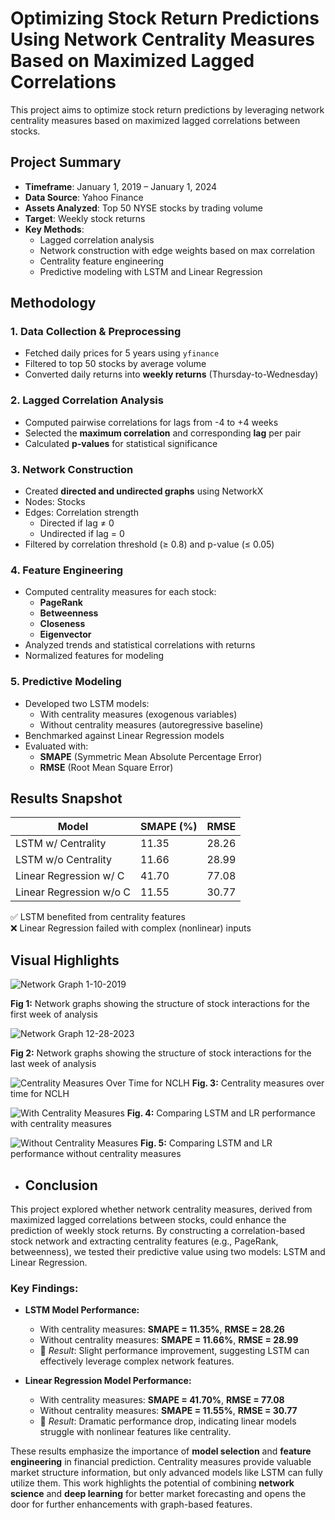 # Optimizing Stock Return Predictions Using Network Centrality Measures Based on Maximized Lagged Correlations
This project aims to optimize stock return predictions by leveraging network centrality measures based on maximized lagged correlations between stocks.

##  Project Summary

- **Timeframe**: January 1, 2019 – January 1, 2024  
- **Data Source**: Yahoo Finance  
- **Assets Analyzed**: Top 50 NYSE stocks by trading volume  
- **Target**: Weekly stock returns  
- **Key Methods**:  
  - Lagged correlation analysis  
  - Network construction with edge weights based on max correlation  
  - Centrality feature engineering  
  - Predictive modeling with LSTM and Linear Regression


## Methodology

### 1. Data Collection & Preprocessing
- Fetched daily prices for 5 years using `yfinance`
- Filtered to top 50 stocks by average volume
- Converted daily returns into **weekly returns** (Thursday-to-Wednesday)

### 2. Lagged Correlation Analysis
- Computed pairwise correlations for lags from -4 to +4 weeks
- Selected the **maximum correlation** and corresponding **lag** per pair
- Calculated **p-values** for statistical significance

### 3. Network Construction
- Created **directed and undirected graphs** using NetworkX
- Nodes: Stocks  
- Edges: Correlation strength  
  - Directed if lag ≠ 0  
  - Undirected if lag = 0  
- Filtered by correlation threshold (≥ 0.8) and p-value (≤ 0.05)

### 4. Feature Engineering
- Computed centrality measures for each stock:
  - **PageRank**
  - **Betweenness**
  - **Closeness**
  - **Eigenvector**
- Analyzed trends and statistical correlations with returns
- Normalized features for modeling

### 5. Predictive Modeling
- Developed two LSTM models:
  - With centrality measures (exogenous variables)
  - Without centrality measures (autoregressive baseline)
- Benchmarked against Linear Regression models
- Evaluated with:
  - **SMAPE** (Symmetric Mean Absolute Percentage Error)
  - **RMSE** (Root Mean Square Error)
 
## Results Snapshot

| Model                   | SMAPE (%) | RMSE   |
|------------------------|-----------|--------|
| LSTM w/ Centrality     | 11.35     | 28.26  |
| LSTM w/o Centrality    | 11.66     | 28.99  |
| Linear Regression w/ C | 41.70     | 77.08  |
| Linear Regression w/o C| 11.55     | 30.77  |

✅ LSTM benefited from centrality features  
❌ Linear Regression failed with complex (nonlinear) inputs

## Visual Highlights

  ![Network Graph 1-10-2019](results/figures/1-10-2019.png)
  
  **Fig 1:** Network graphs showing the structure of stock interactions for the first week of analysis
  
  ![Network Graph 12-28-2023](results/figures/12-28-2023.png)
  
  **Fig 2:** Network graphs showing the structure of stock interactions for the last week of analysis
  
  ![Centrality Measures Over Time for NCLH](results/figures/CentralityMeasuresOverTime.png)
  **Fig. 3:** Centrality measures over time for NCLH

  ![With Centrality Measures](results/figures/WithCentMeasures.png)
  **Fig. 4:** Comparing LSTM and LR performance with centrality measures

  ![Without Centrality Measures](results/figures/WithoutCentMeasures.png)
  **Fig. 5:** Comparing LSTM and LR performance without centrality measures

- ## Conclusion

This project explored whether network centrality measures, derived from maximized lagged correlations between stocks, could enhance the prediction of weekly stock returns. By constructing a correlation-based stock network and extracting centrality features (e.g., PageRank, betweenness), we tested their predictive value using two models: LSTM and Linear Regression.

### Key Findings:
- **LSTM Model Performance:**
  - With centrality measures: **SMAPE = 11.35%**, **RMSE = 28.26**
  - Without centrality measures: **SMAPE = 11.66%**, **RMSE = 28.99**
  - 🔹 *Result*: Slight performance improvement, suggesting LSTM can effectively leverage complex network features.

- **Linear Regression Model Performance:**
  - With centrality measures: **SMAPE = 41.70%**, **RMSE = 77.08**
  - Without centrality measures: **SMAPE = 11.55%**, **RMSE = 30.77**
  - 🔻 *Result*: Dramatic performance drop, indicating linear models struggle with nonlinear features like centrality.

These results emphasize the importance of **model selection** and **feature engineering** in financial prediction. Centrality measures provide valuable market structure information, but only advanced models like LSTM can fully utilize them. This work highlights the potential of combining **network science** and **deep learning** for better market forecasting and opens the door for further enhancements with graph-based features.

